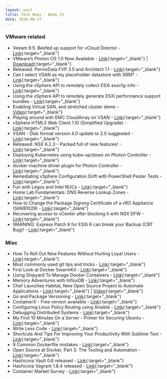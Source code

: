```yaml
---
layout: post
title: Tech News - Week 25
date: 2016-06-17
---
```


### VMware related

* Veeam 9.5: Beefed up support for vCloud Director -
  [Link](http://anthonyspiteri.net/veeam-9-5-beefed-support-vcloud-director/){:target="_blank"}
* VMware’s Photon OS 1.0 Now Available -
  [Link](http://blogs.vmware.com/cloudnative/vmwares-photon-os-1-0-now-available/){:target="_blank"} |
  [Download](https://bintray.com/vmware/photon/){:target="_blank"}
* Released: PernixData FVP 3.5 and Architect 1.1 -
  [Link](http://anthonyspiteri.net/released-pernixdata-fvp-3-5-architect-1-1/){:target="_blank"}
* Can I select VSAN as my placeholder datastore with SRM? -
  [Link](http://www.yellow-bricks.com/2016/06/13/can-i-select-vsan-as-my-placeholder-datastore/){:target="_blank"}
* Using the vSphere API to remotely collect ESXi esxcfg-info -
  [Link](http://www.virtuallyghetto.com/2016/06/using-the-vsphere-api-to-remotely-collect-esxi-esxcfg-info.html){:target="_blank"}
* Using the vSphere API to remotely generate ESXi performance support bundles -
  [Link](http://www.virtuallyghetto.com/2016/06/using-the-vsphere-api-to-remotely-generate-esxi-performance-support-bundles.html){:target="_blank"}
* Enabling Virtual SAN, and stretched cluster demo -
  [Video](https://youtu.be/4Tm3LLSQp6Y){:target="_blank"}
* Playing around with EMC CloudArray on VSAN -
  [Link](http://www.yellow-bricks.com/2016/06/14/playing-around-emc-cloudarray-vsan/){:target="_blank"}
* vSphere HTML5 Web Client 1.10 (Simplified Upgrade) -
  [Link](https://labs.vmware.com/flings/vsphere-html5-web-client#changelog){:target="_blank"}
* VSAN - Disk format version 4.0 update to 2.0 suggested -
  [Link](http://www.yellow-bricks.com/2016/06/15/disk-format-version-4-0-update-2-0-suggested/){:target="_blank"}
* Released: NSX 6.2.3 – Packed full of new features! -
  [Link](http://vcloud.sx/released-nsx-v-6-2-3-packed-full-new-features/){:target="_blank"}
* Deploying Kubernetes using kube-up/down on Photon Controller -
  [Link](http://cormachogan.com/2016/06/14/deploying-kubernetes-using-kube-updown-photon-controller/){:target="_blank"}
* docker-machine driver plugin for Photon Controller -
  [Link](http://cormachogan.com/2016/06/17/docker-machine-photon-controller/){:target="_blank"}
* Remediating vSphere Configuration Drift with PowerShell Pester Tests -
  [Link](http://wahlnetwork.com/2016/06/16/remediating-vsphere-configuration-drift-powershell-pester-tests/){:target="_blank"}
* Fun with Legos and Intel NUCs -
  [Link](https://roguevcdx.com/2016/06/10/fun-with-legos-and-intel-nucs/){:target="_blank"}
* Home Lab Fundamentals: DNS Reverse Lookup Zones -
  [Link](http://frankdenneman.nl/2016/06/13/home-lab-fundamentals-dns-reverse-lookup-zones/){:target="_blank"}
* How to Change the Package Signing Certificate of a vRO Appliance (SKKB1029) -
  [Link](http://kaloferov.com/blog/how-to-change-the-package-signing-certificate-of-a-vro-appliance-skkb1029/){:target="_blank"}
* Recovering access to vCenter after blocking it with NSX DFW -
  [Link](https://avillargarea.wordpress.com/2016/06/17/recovering-access-to-vcenter-after-blocking-it-with-nsx-dfw/){:target="_blank"}
* WARNING: Express Patch 6 for ESXi 6 can break your Backup (CBT Bug)! -
  [Link](http://www.running-system.com/take-care-express-patch-6-esxi-6-can-break-backup-cbt-bug/){:target="_blank"}

### Misc

* How To Roll Out New Features Without Hurting Loyal Users -
  [Link](https://www.smashingmagazine.com/2016/06/rolling-features-without-hurting-loyal-users/){:target="_blank"}
* Most commonly used git tips and tricks -
  [Link](https://github.com/git-tips/tips#git-tips){:target="_blank"}
* First Look at Docker SwarmKit -
  [Link](https://blog.replicated.com/2016/06/08/first-look-at-swarmkit/){:target="_blank"}
* Using Shipyard To Manage Docker Containers -
  [Link](http://jerrygamblin.com/2016/06/10/using-shipyard-to-manage-docker-containers/){:target="_blank"}
* Memory Adventures with InfluxDB -
  [Link](https://cobe.io/blog/posts/memory-adventures-with-influxdb/){:target="_blank"}
* Chef Launches Habitat, New Open Source Project to Automate Applications -
  [Link](https://www.habitat.sh/){:target="_blank"} |
  [Video](https://www.habitat.sh/about/announcement/){:target="_blank"}
* Go and Package Versioning -
  [Link](http://zduck.com/2014/go-and-package-versioning/){:target="_blank"}
* ContainerX - Free version available -
  [Link](http://containerx.io/our-product/){:target="_blank"}
* Configuring Linux Policy Routing using Ansible -
  [Link](http://blog.scottlowe.org/2016/06/16/configuring-linux-policy-routing-ansible/){:target="_blank"}
* Debugging Distributed Systems -
  [Link](http://queue.acm.org/detail.cfm?id=2940294){:target="_blank"}
* My First 10 Minutes On a Server - Primer for Securing Ubuntu -
  [Link](http://www.codelitt.com/blog/my-first-10-minutes-on-a-server-primer-for-securing-ubuntu/){:target="_blank"}
* Write Less Code -
  [Link](http://codeahoy.com/2016/06/03/write-less-code/){:target="_blank"}
* Shortcuts And Tips For Improving Your Productivity With Sublime Text -
  [Link](https://www.smashingmagazine.com/2016/06/shortcuts-and-tips-for-improving-your-productivity-with-sublime-text/){:target="_blank"}
* 9 Common Dockerfile mistakes -
  [Link](http://blog.runnable.com/post/145895165446/9-common-dockerfile-mistakes){:target="_blank"}
* Open Source at Docker, Part 3: The Tooling and Automation -
  [Link](https://blog.docker.com/2016/06/open-source-docker-tooling-automation/){:target="_blank"}
* Hashicorp Vault 0.6 released -
  [Link](https://www.hashicorp.com/blog/vault-0.6.html){:target="_blank"}
* Hashicorp Vagrant 1.8.4 released -
  [Link](https://www.vagrantup.com/downloads.html){:target="_blank"}
* Container Market Survey -
  [Link](https://clusterhq.com/assets/pdfs/state-of-container-usage-june-2016.pdf){:target="_blank"}
